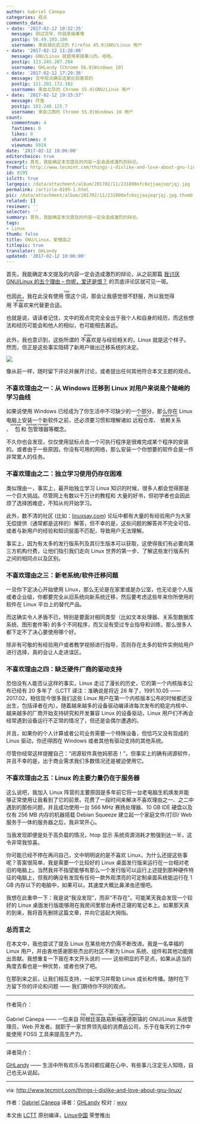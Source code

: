 ```yaml
---
author: Gabriel Cánepa
categories: 观点
comments_data:
- date: '2017-02-12 10:52:25'
  message: 刚过完年，你就来搞事情
  postip: 58.49.103.186
  username: 来自湖北武汉的 Firefox 45.0|GNU/Linux 用户
- date: '2017-02-12 11:28:06'
  message: GNU/Linux 就是用来搞事儿的。哈哈。
  postip: 113.245.207.204
  username: GHLandy [Chrome 56.0|Windows 10]
- date: '2017-02-12 17:29:36'
  message: 文中观点确实还是比较客观的
  postip: 111.201.172.182
  username: 来自北京的 Chrome 55.0|GNU/Linux 用户
- date: '2017-02-12 19:15:57'
  message: 炸鱼
  postip: 103.240.125.7
  username: 来自江西的 Chrome 55.0|Windows 10 用户
count:
  commentnum: 4
  favtimes: 0
  likes: 0
  sharetimes: 0
  viewnum: 5918
date: '2017-02-12 10:06:00'
editorchoice: true
excerpt: 首先，我能确定本文提及的内容一定会造成激烈的辩论。
fromurl: http://www.tecmint.com/things-i-dislike-and-love-about-gnu-linux/
id: 8195
islctt: true
largepic: /data/attachment/album/201702/11/231800ofc6ojjaajoqrjqj.jpg
permalink: /article-8195-1.html
pic: /data/attachment/album/201702/11/231800ofc6ojjaajoqrjqj.jpg.thumb.jpg
related: []
reviewer: ''
selector: ''
summary: 首先，我能确定本文提及的内容一定会造成激烈的辩论。
tags:
- Linux
thumb: false
title: GNU/Linux，爱憎由之
titlepic: true
translator: GHLandy
updated: '2017-02-12 10:06:00'
---
```


首先，我能确定本文提及的内容一定会造成激烈的辩论，从之前那篇 [我讨厌 GNU/Linux 的五个理由 – 你呢，爱还是恨？](/article-3855-1.html) 的页底评论区就可见一斑。


也因此，我在此没有使用<ruby> 恨 <rp>  （ </rp> <rt>  hate </rt> <rp>  ） </rp></ruby>这个词，那会让我感觉很不舒服，所以我觉得用<ruby> 不喜欢 <rp>  （ </rp> <rt>  dislike </rt> <rp>  ） </rp></ruby>来代替更合适。


也就是说，请读者记住，文中的观点完完全全出于我个人和自身的经历，而这些想法和经历可能会和他人的相似，也可能相去甚远。


此外，我也意识到，这些所谓的<ruby> 不喜欢 <rp>  （ </rp> <rt>  dislike </rt> <rp>  ） </rp></ruby>是与经验相关的，Linux 就是这个样子。然而，但正是这些事实阻碍了新用户做出迁移系统的决定。


![](/data/attachment/album/201702/11/231800ofc6ojjaajoqrjqj.jpg)


像从前一样，随时留下评论并展开讨论，或者提出任何其他符合本文主题的观点。


### 不喜欢理由之一：从 Windows 迁移到 Linux 对用户来说是个陡峭的学习曲线


如果说使用 Windows 已经成为了你生活中不可缺少的一个部分，那么你在 Linux 电脑上安装一个新软件之前，还必须要习惯和理解诸如<ruby> 远程仓库 <rp>  （ </rp> <rt>  repository </rt> <rp>  ） </rp></ruby>、<ruby> 依赖关系 <rp>  （ </rp> <rt>  dependency </rt> <rp>  ） </rp></ruby>、<ruby> 包 <rp>  （ </rp> <rt>  package </rt> <rp>  ） </rp></ruby>和<ruby> 包管理器 <rp>  （ </rp> <rt>  package manager </rt> <rp>  ） </rp></ruby>等概念。


不久你也会发现，仅仅使用鼠标点击一个可执行程序是很难完成某个程序的安装的。或者由于一些原因，你没有可用的网络，那么安装一个你想要的软件会是一件非常累人的任务。


### 不喜欢理由之二：独立学习使用仍存在困难


类似理由一，事实上，最开始独立学习 Linux 知识的时候，很多人都会觉得那是一个巨大挑战。尽管网上有数以千万计的教程和 大量的好书，但初学者也会因此烦了选择困难症，不知从何开始学习。


此外，数不清的社区 (比如：[linuxsay.com](http://linuxsay.com/)) 论坛中都有大量的有经验用户为大家无偿提供（通常都是这样的）解答，但不幸的是，这些问题的解答并不完全可信、或者与新用户的经验和知识层面不匹配，导致用户无法理解。


事实上，因为有太多的发行版系列及其衍生版本可以获取，这使得我们有必要向第三方机构付费，让他们指引我们走向 Linux 世界的第一步、了解这些发行版系列之间的相同点以及区别。


### 不喜欢理由之三：新老系统/软件迁移问题


一旦你下定决心开始使用 Linux，那么无论是在家里或是办公室，也无论是个人版或者企业级，你都要完全从旧系统向新系统迁移，然后要考虑这些年来你所使用的软件在 Linux 平台上的替代产品。


而这确实令人矛盾不已，特别是要面对相同类型（比如文本处理器、关系型数据库系统、图形套件等) 的多个不同程序，而又没有受过专业指导和训练，那么很多人都下定不了决心要使用哪个好。


除非有可敬的有经验用户或者教学视频进行指导，否则存在太多的软件实例给用户进行选择，真的会让人走进误区。


### 不喜欢理由之四：缺乏硬件厂商的驱动支持


恐怕没有人能否认这样的事实，Linux 走过了漫长的历史，它的第一个内核版本公布已经有 20 多年了（LCTT 译注：准确说是将近 26 年了，1991.10.05 —— 2017.02，相信现今很多我们这些 Linux 用户在第一个内核版本公布的时候都还没出生，包括译者在内）。随着越来越多的设备驱动编译进每次发布的稳定内核中、越来越多的厂商开始支持研究和开发兼容 Linux 的设备驱动，Linux 用户们不再会经常遇到设备运行不正常的情况了，但还是会偶尔遭遇的。


并且，如果你的个人计算或者公司业务需要一个特殊设备，但恰巧又没有现成的 Linux 驱动，你还得困在 Windows 或者其他有驱动支持的其他系统。


尽管你经常这样提醒自己：“闭源软件真他妈邪恶！”，但事实上的确有闭源软件，并且不幸的是，出于商业需求我们多数情况还是被迫使用它。


### 不喜欢理由之五：Linux 的主要力量仍在于服务器


这么说吧，我加入 Linux 阵营的主要原因是多年前它将一台老电脑生机焕发并能够正常使用让我看到了它的前景。花费了一段时间来解决不喜欢理由之一、之二中遇到的那些问题，并且成功使用一台 566 MHz 赛扬处理器、10 GB IDE 硬盘以及仅有 256 MB 内存的机器搭载 Debian Squeeze 建立起一个家庭文件/打印/ Web 服务于一体的服务器之后，我非常开心。


当我发现即便是处于高负载的情况，htop 显示 系统资源消耗才勉强到达一半，这令非常我惊喜。


你可能已经不停在再问自己，文中明明说的是不喜欢 Linux，为什么还提这些事呢？答案很简单，我是需要一个比较好的 Linux 桌面发行版来运行在一台相对老旧的电脑上。当然我并不指望能够有那么一个发行版可以运行上述提到那种硬件特征的电脑上，但我的确没有发现有任何一款外观漂亮的可定制桌面系统能运行在 1 GB 内存以下的电脑中，如果可以，其速度大概比鼻涕虫还慢吧。


我想在此重申一下：我是说“我没发现”，而非“不存在”。可能某天我会发现一个较好的 Linux 桌面发行版能够用在我房间里那台寿终正寝的笔记本上。如果那天真的到来，我将首先删除这篇文章，并向它竖起大拇指。


### 总而言之


在本文中，我也尝试了提及 Linux 在某些地方仍需不断改进。我是一名幸福的 Linux 用户，并由衷地感谢那些杰出的社区不断为 Linux 系统、组件和其他功能做出贡献。我想重复一下我在本文开头说的 —— 这些明显的不足点，如果从适当的角度去看也是一种优势，或者也快了吧。


在那到来之前，让我们相互支持，一起学习并帮助 Linux 成长和传播。随时在下方留下你的评论和问题 —— 我们期待你不同的观点。




---


作者简介：


Gabriel Cánepa —— 一位来自<ruby> 阿根廷圣路易斯梅塞德斯镇 <rp>  （ </rp> <rt>  Villa Mercedes, San Luis, Argentina </rt> <rp>  ） </rp></ruby>的 GNU/Linux 系统管理员，Web 开发者。就职于一家世界领先级的消费品公司，乐于在每天的工作中能使用 FOSS 工具来提高生产力。




---


译者简介：


[GHLandy](http://GHLandy.com) —— 生活中所有欢乐与苦闷都应藏在心中，有些事儿注定无人知晓，自己也无从说起。




---


via: <http://www.tecmint.com/things-i-dislike-and-love-about-gnu-linux/>


作者：[Gabriel Cánepa](http://www.tecmint.com/author/gacanepa/) 译者：[GHLandy](https://github.com/GHLandy) 校对：[wxy](https://github.com/wxy)


本文由 [LCTT](https://github.com/LCTT/TranslateProject) 原创编译，[Linux中国](https://linux.cn/) 荣誉推出